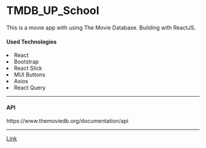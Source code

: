 # TMDB_UP_School
This is a movie app with using The Movie Database. Building with ReactJS.
<h4>Used Technologies</h4>
<li>React</li>
<li>Bootstrap</li>
<li>React Slick</li>
<li>MUI Buttons</li>
<li>Axios</li>
<li>React Query</li>
<hr/>
<h4>API</h4>
https://www.themoviedb.org/documentation/api
<hr/>
  <a href="https://tmdb-up-school-capstone.vercel.app/">Link</a> 
